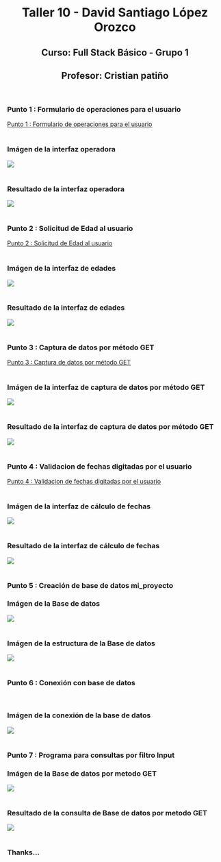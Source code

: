 <!DOCTYPE html>
<html lang="en">
<head>
    <meta charset="UTF-8">
    <meta name="viewport" content="width=device-width, initial-scale=1.0">
    <title>Taller 10</title>
</head>
<Body>

<header>
    <h1>Taller 10 - David Santiago López Orozco</h1> 
    <h2>Curso: Full Stack Básico - Grupo 1</h2>
    <h2>Profesor: Cristian patiño</h2>
</header>

<main> 

<div>
<h3>Punto 1 : Formulario de operaciones para el usuario</h3>
<a href="../Php_Structure_Taller_10/folio-1/indexv1.php">Punto 1 : Formulario de operaciones para el usuario</a><br><br>
<h3>Imágen de la interfaz operadora</h3>
<img src="./Public/Images/Punto1_interfaz.png"></img><br><br>
<h3>Resultado de la interfaz operadora</h3>
<img src="./Public/Images/Punto1_resultado.png"></img><br><br>
</div>

<div>
<h3>Punto 2 : Solicitud de Edad al usuario</h3>
<a href="./folio-2/index2.php">Punto 2 : Solicitud de Edad al usuario</a><br><br>
<h3>Imágen de la interfaz de edades</h3>
<img src="./Public/Images/punto2_Interfaz_de_solicirud_edad_usuario.png"></img><br><br>
<h3>Resultado de la interfaz de edades</h3>
<img src="./Public/Images/punto2_Interfaz_de_Resultado_edad_usuario.png"></img><br><br>
</div>

<div>
<h3>Punto 3 : Captura de datos por método GET</h3>
<a href="./folio-3/indexv3.php">Punto 3 : Captura de datos por método GET</a><br><br>
<h3>Imágen de la interfaz de captura de datos por método GET</h3>
<img src="./Public/Images/Punto3_interfaz_Captura_de_datos_por_método_GET.png"></img><br><br>
<h3>Resultado de la interfaz de captura de datos por método GET</h3>
<img src="./Public/Images/Punto3_resultado_Captura_de_datos_por_método_GET.png"></img><br><br>
</div>

<div>
<h3>Punto 4 : Validacion de fechas digitadas por el usuario</h3>
<a href="./folio-4/indexv4.php">Punto 4 : Validacion de fechas digitadas por el usuario</a><br><br>
<h3>Imágen de la interfaz de cálculo de fechas</h3>
<img src="./Public/Images/Punto4_interfaz_Validacion_de_fechas_digitadas_por_el_usuario.png"></img><br><br>
<h3>Resultado de la interfaz de cálculo de fechas</h3>
<img src="./Public/Images/Punto4_resultado_Validacion_de_fechas_digitadas_por_el_usuario.png"></img><br><br>
</div>

<div>
<h3>Punto 5 : Creación de base de datos mi_proyecto</h3>
<h3>Imágen de la Base de datos</h3>
<img src="./Public/Images/punto5_Base_de_datos.png"></img><br><br>
<h3>Imágen de la estructura de la Base de datos</h3>
<img src="./Public/Images/punto5_Estructura_Base_de_datos.png"></img><br><br>
</div>

<div>
<h3>Punto 6 : Conexión con base de datos</h3>
<br>
<h3>Imágen de la conexión de la base de datos</h3>
<img src="./Public/Images/punto6_conexión_con_base_de_datos.png"></img><br><br>
</div>

<div>
<h3>Punto 7 : Programa para consultas por filtro Input</h3>
<h3>Imágen de la Base de datos por metodo GET</h3>
<img src="./Public/Images/Consulta_base_de_datos.png"></img><br><br>
<h3>Resultado de la consulta de Base de datos por metodo GET</h3>
<img src="./Public/Images/resultados_consulta_base_de_datos_busqueda_numérica.png"></img><br><br>
</div>

</main>

<footer>
<h3>Thanks...</h3>
</footer>


</Body>